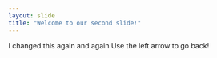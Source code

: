```yaml
---
layout: slide
title: "Welcome to our second slide!"
---
```

I changed this again and again
Use the left arrow to go back!